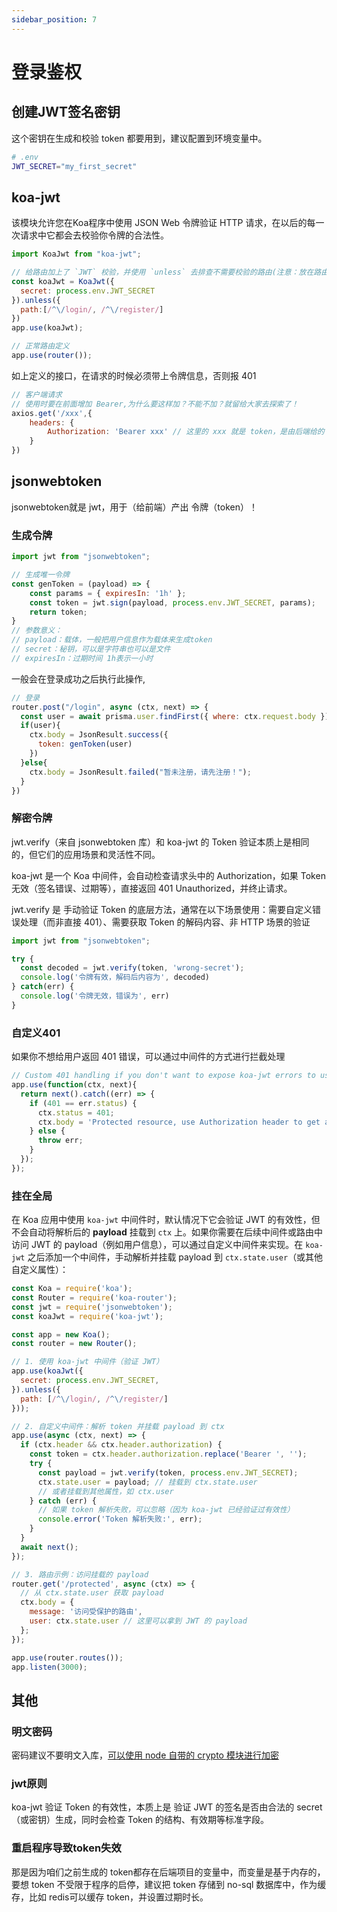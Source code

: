 ```yaml
---
sidebar_position: 7
---
```


# 登录鉴权
## 创建JWT签名密钥
这个密钥在生成和校验 token 都要用到，建议配置到环境变量中。
```sh
# .env
JWT_SECRET="my_first_secret"
```


## koa-jwt
该模块允许您在Koa程序中使用 JSON Web 令牌验证 HTTP 请求，在以后的每一次请求中它都会去校验你令牌的合法性。
```js
import KoaJwt from "koa-jwt";

// 给路由加上了 `JWT` 校验，并使用 `unless` 去排查不需要校验的路由(注意：放在路由前面)
const koaJwt = KoaJwt({
  secret: process.env.JWT_SECRET
}).unless({
  path:[/^\/login/, /^\/register/]
})
app.use(koaJwt);

// 正常路由定义
app.use(router());
```

如上定义的接口，在请求的时候必须带上令牌信息，否则报 401
```js
// 客户端请求
// 使用时要在前面增加 Bearer,为什么要这样加？不能不加？就留给大家去探索了！
axios.get('/xxx',{
    headers: {
        Authorization: 'Bearer xxx' // 这里的 xxx 就是 token，是由后端给的（登录成功后存到本地中）
    }
})
```

## jsonwebtoken
jsonwebtoken就是 jwt，用于（给前端）产出 令牌（token）！

### 生成令牌
```js
import jwt from "jsonwebtoken";

// 生成唯一令牌
const genToken = (payload) => {
    const params = { expiresIn: '1h' };
    const token = jwt.sign(payload, process.env.JWT_SECRET, params);
    return token;
}
// 参数意义：
// payload：载体，一般把用户信息作为载体来生成token
// secret：秘钥，可以是字符串也可以是文件
// expiresIn：过期时间 1h表示一小时
```

一般会在登录成功之后执行此操作,
```js
// 登录
router.post("/login", async (ctx, next) => {
  const user = await prisma.user.findFirst({ where: ctx.request.body });
  if(user){
    ctx.body = JsonResult.success({
      token: genToken(user)
    })
  }else{
    ctx.body = JsonResult.failed("暂未注册，请先注册！");
  }
})
```



### 解密令牌
jwt.verify（来自 jsonwebtoken 库）和 koa-jwt 的 Token 验证本质上是相同的，但它们的应用场景和灵活性不同。

koa-jwt 是一个 Koa 中间件，会自动检查请求头中的 Authorization，如果 Token 无效（签名错误、过期等），直接返回 401 Unauthorized，并终止请求。

jwt.verify 是 手动验证 Token 的底层方法，通常在以下场景使用：需要自定义错误处理（而非直接 401）、需要获取 Token 的解码内容、非 HTTP 场景的验证
```js
import jwt from "jsonwebtoken";

try {
  const decoded = jwt.verify(token, 'wrong-secret');
  console.log('令牌有效，解码后内容为', decoded)
} catch(err) {
  console.log('令牌无效，错误为', err)
}
```

### 自定义401
如果你不想给用户返回 401 错误，可以通过中间件的方式进行拦截处理
```js
// Custom 401 handling if you don't want to expose koa-jwt errors to users
app.use(function(ctx, next){
  return next().catch((err) => {
    if (401 == err.status) {
      ctx.status = 401;
      ctx.body = 'Protected resource, use Authorization header to get access\n';
    } else {
      throw err;
    }
  });
});
```

### 挂在全局
在 Koa 应用中使用 `koa-jwt` 中间件时，默认情况下它会验证 JWT 的有效性，但不会自动将解析后的 **payload** 挂载到 `ctx` 上。如果你需要在后续中间件或路由中访问 JWT 的 payload（例如用户信息），可以通过自定义中间件来实现。在 `koa-jwt` 之后添加一个中间件，手动解析并挂载 payload 到 `ctx.state.user`（或其他自定义属性）：

```javascript
const Koa = require('koa');
const Router = require('koa-router');
const jwt = require('jsonwebtoken');
const koaJwt = require('koa-jwt');

const app = new Koa();
const router = new Router();

// 1. 使用 koa-jwt 中间件（验证 JWT）
app.use(koaJwt({
  secret: process.env.JWT_SECRET,
}).unless({
  path: [/^\/login/, /^\/register/]
}));

// 2. 自定义中间件：解析 token 并挂载 payload 到 ctx
app.use(async (ctx, next) => {
  if (ctx.header && ctx.header.authorization) {
    const token = ctx.header.authorization.replace('Bearer ', '');
    try {
      const payload = jwt.verify(token, process.env.JWT_SECRET);
      ctx.state.user = payload; // 挂载到 ctx.state.user
      // 或者挂载到其他属性，如 ctx.user
    } catch (err) {
      // 如果 token 解析失败，可以忽略（因为 koa-jwt 已经验证过有效性）
      console.error('Token 解析失败:', err);
    }
  }
  await next();
});

// 3. 路由示例：访问挂载的 payload
router.get('/protected', async (ctx) => {
  // 从 ctx.state.user 获取 payload
  ctx.body = {
    message: '访问受保护的路由',
    user: ctx.state.user // 这里可以拿到 JWT 的 payload
  };
});

app.use(router.routes());
app.listen(3000);
```


## 其他
### 明文密码
密码建议不要明文入库，[可以使用 node 自带的 crypto 模块进行加密](https://segmentfault.com/a/1190000044078177)

### jwt原则
koa-jwt 验证 Token 的有效性，本质上是 验证 JWT 的签名是否由合法的 secret（或密钥）生成，同时会检查 Token 的结构、有效期等标准字段。

### 重启程序导致token失效
那是因为咱们之前生成的 token都存在后端项目的变量中，而变量是基于内存的，要想 token 不受限于程序的启停，建议把 token 存储到 no-sql 数据库中，作为缓存，比如 redis可以缓存 token，并设置过期时长。